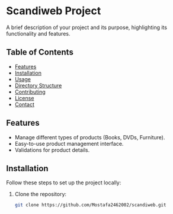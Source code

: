 # Scandiweb Project

A brief description of your project and its purpose, highlighting its functionality and features.

## Table of Contents

- [Features](#features)
- [Installation](#installation)
- [Usage](#usage)
- [Directory Structure](#directory-structure)
- [Contributing](#contributing)
- [License](#license)
- [Contact](#contact)

## Features

- Manage different types of products (Books, DVDs, Furniture).
- Easy-to-use product management interface.
- Validations for product details.

## Installation

Follow these steps to set up the project locally:

1. Clone the repository:
   ```bash
   git clone https://github.com/Mostafa2462002/scandiweb.git
